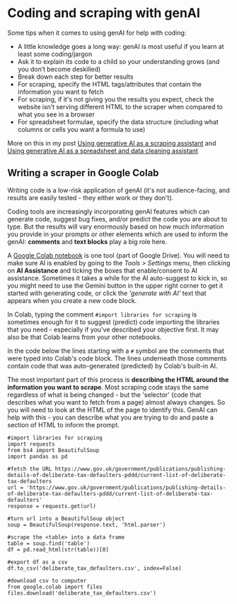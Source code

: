 # Coding and scraping with genAI

Some tips when it comes to using genAI for help with coding:

* A little knowledge goes a long way: genAI is most useful if you learn at least some coding/jargon
* Ask it to explain its code to a child so your understanding grows (and you don’t become deskilled)
* Break down each step for better results
* For scraping, specify the HTML tags/attributes that contain the information you want to fetch
* For scraping, if it's not giving you the results you expect, check the website isn’t serving different HTML to the scraper when compared to what you see in a browser
* For spreadsheet formulae, specify the data structure (including what columns or cells you want a formula to use)

More on this in my post [Using generative AI as a scraping assistant](https://onlinejournalismblog.com/2024/10/01/using-generative-ai-as-a-scraping-assistant/) and [Using generative AI as a spreadsheet and data cleaning assistant](https://onlinejournalismblog.com/2024/09/26/using-generative-ai-as-a-spreadsheet-and-data-cleaning-assistant/)

## Writing a scraper in Google Colab

Writing code is a low-risk application of genAI (it's not audience-facing, and results are easily tested - they either work or they don't). 

Coding tools are increasingly incorporating genAI features which can generate code, suggest bug fixes, and/or predict the code you are about to type. But the results will vary enormously based on how much information you provide in your prompts or other elements which are used to inform the genAI: **comments** and **text blocks** play a big role here.

A [Google Colab notebook](https://colab.research.google.com/) is one tool (part of Google Drive). You will need to make sure AI is enabled by going to the *Tools > Settings* menu, then clicking on **AI Assistance** and ticking the boxes that enable/consent to AI assistance. Sometimes it takes a while for the AI auto-suggest to kick in, so you might need to use the Gemini button in the upper right corner to get it started with generating code, or click the *'generate with AI'* text that appears when you create a new code block.

In Colab, typing the comment `#import libraries for scraping` is sometimes enough for it to suggest (predict) code importing the libraries that you need - especially if you've described your objective first. It may also be that Colab learns from your other notebooks.

In the code below the lines starting with a `#` symbol are the comments that were typed into Colab's code block. The lines underneath those comments contain code that was auto-generated (predicted) by Colab's built-in AI. 

The most important part of this process is **describing the HTML around the information you want to scrape**. Most scraping code stays the same regardless of what is being changed - but the 'selector' (code that describes what you want to fetch from a page) almost always changes. So you will need to look at the HTML of the page to identify this. GenAI can help with this - you can describe what you are trying to do and paste a section of HTML to inform the prompt.

```
#import libraries for scraping
import requests
from bs4 import BeautifulSoup
import pandas as pd

#fetch the URL https://www.gov.uk/government/publications/publishing-details-of-deliberate-tax-defaulters-pddd/current-list-of-deliberate-tax-defaulters
url = 'https://www.gov.uk/government/publications/publishing-details-of-deliberate-tax-defaulters-pddd/current-list-of-deliberate-tax-defaulters'
response = requests.get(url)

#turn url into a BeautifulSoup object
soup = BeautifulSoup(response.text, 'html.parser')

#scrape the <table> into a data frame
table = soup.find('table')
df = pd.read_html(str(table))[0]

#export df as a csv
df.to_csv('deliberate_tax_defaulters.csv', index=False)

#download csv to computer
from google.colab import files
files.download('deliberate_tax_defaulters.csv')

```
